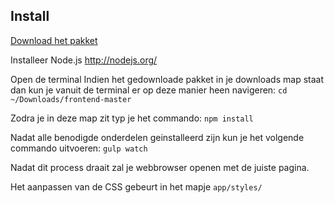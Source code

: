 ## Install

[Download het pakket](https://github.com/SintLucasJaaruiting2014/frontend/archive/master.zip)

Installeer Node.js
http://nodejs.org/

Open de terminal
Indien het gedownloade pakket in je downloads map staat dan kun je vanuit de terminal er op deze manier heen navigeren:
`cd ~/Downloads/frontend-master`

Zodra je in deze map zit typ je het commando:
`npm install`

Nadat alle benodigde onderdelen geinstalleerd zijn kun je het volgende commando uitvoeren:
`gulp watch`

Nadat dit process draait zal je webbrowser openen met de juiste pagina.

Het aanpassen van de CSS gebeurt in het mapje `app/styles/`
